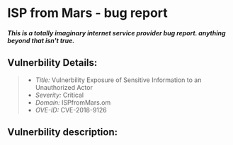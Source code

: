 # ISP from Mars - bug report
##### This is a totally imaginary internet service provider bug report. anything beyond that isn't true.


## Vulnerbility Details:
> - *Title:* Vulnerbility Exposure of Sensitive Information to an Unauthorized Actor
> - *Severity:* Critical
> - *Domain:* ISPfromMars.om
> - *OVE-ID:* CVE-2018-9126

## Vulnerbility description: 

